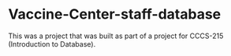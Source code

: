 # Vaccine-Center-staff-database
This was a project that was built as part of a project for CCCS-215 (Introduction to Database).
